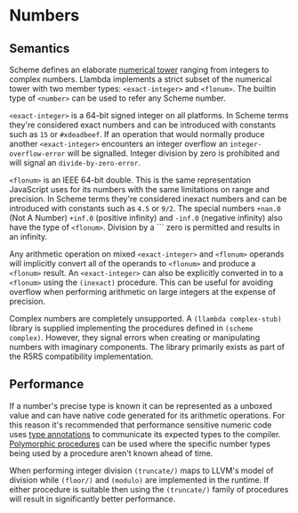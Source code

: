 Numbers
=======

Semantics
---------

Scheme defines an elaborate [numerical tower](http://en.wikipedia.org/wiki/Numerical_tower) ranging from integers to complex numbers. Llambda implements a strict subset of the numerical tower with two member types: ``<exact-integer>`` and ``<flonum>``. The builtin type of ``<number>`` can be used to refer any Scheme number.

``<exact-integer>`` is a 64-bit signed integer on all platforms. In Scheme terms they're considered exact numbers and can be introduced with constants such as ``15`` or ``#xdeadbeef``. If an operation that would normally produce another ``<exact-integer>`` encounters an integer overflow an ``integer-overflow-error`` will be signalled. Integer division by zero is prohibited and will signal an ``divide-by-zero-error``.

``<flonum>`` is an IEEE 64-bit double. This is the same representation JavaScript uses for its numbers with the same limitations on range and precision. In Scheme terms they're considered inexact numbers and can be introduced with constants such as ``4.5`` or ``9/2``. The special numbers ``+nan.0`` (Not A Number) ``+inf.0`` (positive infinity) and ``-inf.0`` (negative infinity) also have the type of ``<flonum>``. Division by a `<flonum>`` zero is permitted and results in an infinity.

Any arithmetic operation on mixed ``<exact-integer>`` and ``<flonum>`` operands will implicitly convert all of the operands to ``<flonum>`` and produce a ``<flonum>`` result. An ``<exact-integer>`` can also be explicitly converted in to a ``<flonum>`` using the ``(inexact)`` procedure. This can be useful for avoiding overflow when performing arithmetic on large integers at the expense of precision.

Complex numbers are completely unsupported. A ``(llambda complex-stub)`` library is supplied implementing the procedures defined in ``(scheme complex)``. However, they signal errors when creating or manipulating numbers with imaginary components. The library primarily exists as part of the R5RS compatibility implementation.

Performance
-----------

If a number's precise type is known it can be represented as a unboxed value and can have native code generated for its arithmetic operations. For this reason it's recommended that performance sensitive numeric code uses [type annotations](types.md) to communicate its expected types to the compiler. [Polymorphic procedures](types.md#polymorphic-procedures) can be used where the specific number types being used by a procedure aren't known ahead of time.

When performing integer division ``(truncate/)`` maps to LLVM's model of division while ``(floor/)`` and ``(modulo)`` are implemented in the runtime. If either procedure is suitable then using the ``(truncate/)`` family of procedures will result in significantly better performance.
